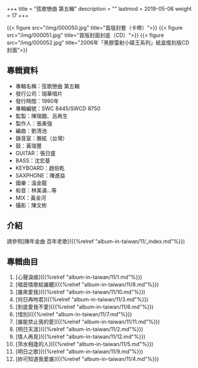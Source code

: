 +++
title = "弦歌戀曲 第五輯"
description = ""
lastmod = 2019-05-06
weight = 17
+++

{{< figure src="/img/000050.jpg"  title="首版封套（卡帶）">}}
{{< figure src="/img/000051.jpg" title="首版封面封底（CD）">}}
{{< figure src="/img/000052.jpg" title="2006年「黑膠雷射小碟王系列」紙盒復刻版CD封面">}}

## 專輯資料

* 專輯名稱：弦歌戀曲 第五輯
* 發行公司：瑞華唱片
* 發行時間：1990年
* 專輯編號：SWC 8445/SWCD 8750
* 監製：陳瑞鈿、呂再生
* 製作人：張勇強
* 編曲：劉清池
* 錄音室：雅絃（台灣）
* 鼓：黃瑞豐
* GUITAR：張日盛
* BASS：沈宏基
* KEYBOARD：趙伯乾
* SAXPHONE：陳進益
* 國樂：溫金龍
* 和音：林美滿…等
* MIX：黃金河
* 攝影：陳文彬

## 介紹

請參照[陳年金曲 百年老歌]({{%relref "album-in-taiwan/11/_index.md"%}}) 


## 專輯曲目

1. [心聲淚痕]({{%relref "album-in-taiwan/11/1.md"%}}) 
2. [唱首情歌給誰聽]({{%relref "album-in-taiwan/11/8.md"%}}) 
3. [誰來愛我]({{%relref "album-in-taiwan/11/10.md"%}}) 
4. [何日再吻君]({{%relref "album-in-taiwan/11/3.md"%}}) 
5. [到底愛我不愛]({{%relref "album-in-taiwan/11/6.md"%}}) 
6. [惜別]({{%relref "album-in-taiwan/11/7.md"%}}) 
7. [誰能禁止我的愛]({{%relref "album-in-taiwan/11/11.md"%}}) 
8. [明日天涯]({{%relref "album-in-taiwan/11/2.md"%}}) 
9. [情人再見]({{%relref "album-in-taiwan/11/12.md"%}}) 
10. [萍水相逢的人]({{%relref "album-in-taiwan/11/5.md"%}}) 
11. [明日之歌]({{%relref "album-in-taiwan/11/9.md"%}}) 
12. [妳可知道我愛誰]({{%relref "album-in-taiwan/11/4.md"%}}) 
<br/>
<br/>
